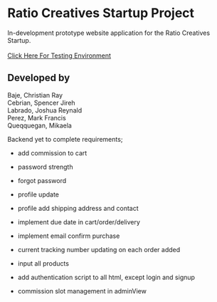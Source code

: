 # Ratio Creatives Startup Project
In-development prototype website application for the Ratio Creatives Startup.
<br><br>
<a href = "https://flymetothesun.github.io/Ratio-Creatives-Startup/">Click Here For Testing Environment<a>

## Developed by
Baje, Christian Ray <br>
Cebrian, Spencer Jireh <br>
Labrado, Joshua Reynald <br>
Perez, Mark Francis <br>
Queqquegan, Mikaela <br>


Backend yet to complete requirements;
- add commission to cart
- password strength
- forgot password
- profile update

- profile add shipping address and contact
- implement due date in cart/order/delivery
- implement email confirm purchase

- current tracking number updating on each order added
- input all products
- add authentication script to all html, except login and signup
- commission slot management in adminView
